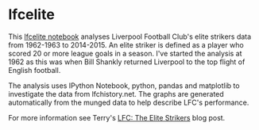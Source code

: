 # lfcelite
This [lfcelite notebook](http://nbviewer.ipython.org/github/terrydolan/lfcelite/blob/master/lfcelite.ipynb) analyses Liverpool Football Club's elite strikers data from 1962-1963 to 2014-2015. An elite striker is defined as a player who scored 20 or more league goals in a season. I've started the analysis at 1962 as this was when Bill Shankly returned Liverpool to the top flight of English football.

The analysis uses IPython Notebook, python, pandas and matplotlib to investigate the data from lfchistory.net. The  graphs are generated automatically from the munged data to help describe LFC's performance.

For more information see Terry's [LFC: The Elite Strikers](http://terrydolan.blogspot.com/2015/07/lfc-elite-strikers.html) blog post.
